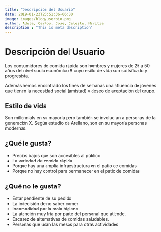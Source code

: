 ```yaml
---
title: "Descripción del Usuario"
date: 2019-01-23T23:51:36+06:00
image: images/blog/userbio.png
author: Adela, Carlos, Jose, Celeste, Maritza
description : "This is meta description"
---
```


# Descripción del Usuario

Los consumidores de comida rápida son hombres y mujeres de 25 a 50 años del nivel socio económico B cuyo estilo de vida son sotisficado y progresista.

Además hemos encontrado los fines de semanas una afluencia de jóvenes que tienen la necesidad social (amistad) y deseo de aceptación del grupo.

Estilo de vida
---
Son millennials en su mayoría pero también se involucran a personas de la generación X.
Según estudio de Arellano, son en su mayoría personas modernas.


¿Qué le gusta?
-----
* Precios bajos que son accesibles al público
* La variedad de comida rápida
* Porque hay una amplia infraestructura en el patio de comidas
* Porque no hay control para permanecer en el patio de comidas

¿Qué no le gusta?
----
- Estar pendiente de su pedido
- La indecisión de no saber comer
- Incomodidad por la mala higiene
- La atención muy fria por parte del personal que atiende.
- Escasez de alternativas de comidas saludables.
- Personas que usan las mesas para otras actividades
